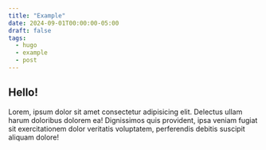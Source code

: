 ```yaml
---
title: "Example"
date: 2024-09-01T00:00:00-05:00
draft: false
tags:
  - hugo
  - example
  - post
---
```


## Hello!

Lorem, ipsum dolor sit amet consectetur adipisicing elit. Delectus ullam harum doloribus dolorem ea! Dignissimos quis provident, ipsa veniam fugiat sit exercitationem dolor veritatis voluptatem, perferendis debitis suscipit aliquam dolore!

